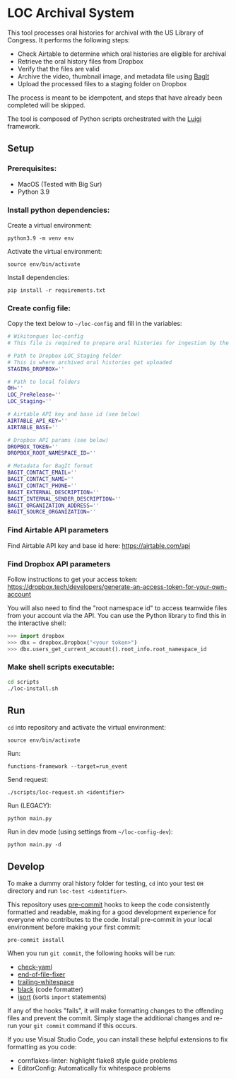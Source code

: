# LOC Archival System

This tool processes oral histories for archival with the US Library of Congress. It performs the following steps:

* Check Airtable to determine which oral histories are eligible for archival
* Retrieve the oral history files from Dropbox
* Verify that the files are valid
* Archive the video, thumbnail image, and metadata file using [BagIt](https://en.wikipedia.org/wiki/BagIt)
* Upload the processed files to a staging folder on Dropbox

The process is meant to be idempotent, and steps that have already been completed will be skipped.

The tool is composed of Python scripts orchestrated with the [Luigi](https://luigi.readthedocs.io/en/stable/) framework.

## Setup
### Prerequisites:
- MacOS (Tested with Big Sur)
- Python 3.9
### Install python dependencies:
Create a virtual environment:
```
python3.9 -m venv env
```
Activate the virtual environment:
```
source env/bin/activate
```
Install dependencies:
```
pip install -r requirements.txt
```
### Create config file:
Copy the text below to `~/loc-config` and fill in the variables:
```bash
# Wikitongues loc-config
# This file is required to prepare oral histories for ingestion by the Library of Congress.

# Path to Dropbox LOC_Staging folder
# This is where archived oral histories get uploaded
STAGING_DROPBOX=''

# Path to local folders
OH=''
LOC_PreRelease=''
LOC_Staging=''

# Airtable API key and base id (see below)
AIRTABLE_API_KEY=''
AIRTABLE_BASE=''

# Dropbox API params (see below)
DROPBOX_TOKEN=''
DROPBOX_ROOT_NAMESPACE_ID=''

# Metadata for BagIt format
BAGIT_CONTACT_EMAIL=''
BAGIT_CONTACT_NAME=''
BAGIT_CONTACT_PHONE=''
BAGIT_EXTERNAL_DESCRIPTION=''
BAGIT_INTERNAL_SENDER_DESCRIPTION=''
BAGIT_ORGANIZATION_ADDRESS=''
BAGIT_SOURCE_ORGANIZATION=''
```

### Find Airtable API parameters
Find Airtable API key and base id here: https://airtable.com/api

### Find Dropbox API parameters
Follow instructions to get your access token: https://dropbox.tech/developers/generate-an-access-token-for-your-own-account

You will also need to find the "root namespace id" to access teamwide files from your account via the API. You can use the Python library to find this in the interactive shell:
```python
>>> import dropbox
>>> dbx = dropbox.Dropbox("<your token>")
>>> dbx.users_get_current_account().root_info.root_namespace_id
```

### Make shell scripts executable:
```bash
cd scripts
./loc-install.sh
```

## Run
`cd` into repository and activate the virtual environment:
```
source env/bin/activate
```

Run:
```
functions-framework --target=run_event
```

Send request:
```
./scripts/loc-request.sh <identifier>
```

Run (LEGACY):
```
python main.py
```

Run in dev mode (using settings from `~/loc-config-dev`):
```
python main.py -d
```

## Develop
To make a dummy oral history folder for testing, `cd` into your test `OH` directory and run `loc-test <identifier>`.

This repository uses [pre-commit](https://pre-commit.com/) hooks to keep the code consistently formatted and readable, making for a good development experience for everyone who contributes to the code. Install pre-commit in your local environment before making your first commit:
```
pre-commit install
```
When you run `git commit`, the following hooks will be run:
* [check-yaml](https://github.com/pre-commit/pre-commit-hooks#check-yaml)
* [end-of-file-fixer](https://github.com/pre-commit/pre-commit-hooks#end-of-file-fixer)
* [trailing-whitespace](https://github.com/pre-commit/pre-commit-hooks#trailing-whitespace)
* [black](https://github.com/psf/black) (code formatter)
* [isort](https://github.com/pycqa/isort) (sorts `import` statements)

If any of the hooks "fails", it will make formatting changes to the offending files and prevent the commit. Simply stage the additional changes and re-run your `git commit` command if this occurs.

If you use Visual Studio Code, you can install these helpful extensions to fix formatting as you code:
* cornflakes-linter: highlight flake8 style guide problems
* EditorConfig: Automatically fix whitespace problems
